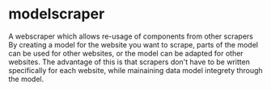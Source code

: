 # modelscraper
A webscraper which allows re-usage of components from other scrapers
By creating a model for the website you want to scrape, parts of the model can be used for other websites, or the model can be adapted for other websites.
The advantage of this is that scrapers don't have to be written specifically for each website, while mainaining data model integrety through the model.

